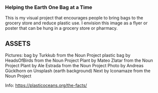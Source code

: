 ### Helping the Earth One Bag at a Time

This is my visual project that encourages people to bring bags to the grocery store and reduce plastic use. I envision this image as a flyer or poster that can be hung in a grocery store or pharmacy.




## ASSETS

Pictures:
bag by Turkkub from the Noun Project
plastic bag by HeadsOfBirds from the Noun Project
Plant by Mateo Zlatar from the Noun Project
Plant by Ale Estrada from the Noun Project
Photo by Andreas Gücklhorn on Unsplash (earth background)
Next by Iconamaze from the Noun Project

Info:
https://plasticoceans.org/the-facts/
